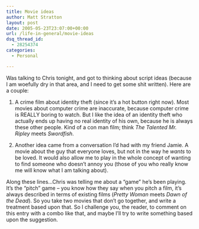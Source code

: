 ```yaml
---
title: Movie ideas
author: Matt Stratton
layout: post
date: 2005-05-23T23:07:00+00:00
url: /life-in-general/movie-ideas
dsq_thread_id:
  - 28254374
categories:
  - Personal

---
```

Was talking to Chris tonight, and got to thinking about script ideas (because I am woefully dry in that area, and I need to get some shit written). Here are a couple:

1) A crime film about identity theft (since it&#8217;s a hot button right now). Most movies about computer crime are inaccurate, because computer crime is REALLY boring to watch. But I like the idea of an identity theft who actually ends up having no real identity of his own, because he is always these other people. Kind of a con man film; think _The Talented Mr. Ripley_ meets _Swordfish_.

2) Another idea came from a conversation I&#8217;d had with my friend Jamie. A movie about the guy that everyone loves, but not in the way he _wants_ to be loved. It would also allow me to play in the whole concept of wanting to find someone who doesn&#8217;t annoy you (those of you who really know me will know what I am talking about).

Along these lines&#8230;Chris was telling me about a &#8220;game&#8221; he&#8217;s been playing. It&#8217;s the &#8220;pitch&#8221; game &#8211; you know how they say when you pitch a film, it&#8217;s always described in terms of existing films (_Pretty Woman_ meets _Dawn of the Dead_). So you take two movies that don&#8217;t go together, and write a treatment based upon that. So I challenge you, the reader, to comment on this entry with a combo like that, and maybe I&#8217;ll try to write something based upon the suggestion.